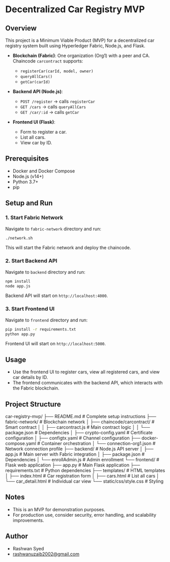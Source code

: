 # Decentralized Car Registry MVP

## Overview
This project is a Minimum Viable Product (MVP) for a decentralized car registry system built using Hyperledger Fabric, Node.js, and Flask.

- **Blockchain (Fabric)**: One organization (Org1) with a peer and CA. Chaincode `carcontract` supports:
  - `registerCar(carId, model, owner)`
  - `queryAllCars()`
  - `getCar(carId)`

- **Backend API (Node.js)**:
  - `POST /register` → calls `registerCar`
  - `GET /cars` → calls `queryAllCars`
  - `GET /car/:id` → calls `getCar`

- **Frontend UI (Flask)**:
  - Form to register a car.
  - List all cars.
  - View car by ID.

## Prerequisites
- Docker and Docker Compose
- Node.js (v14+)
- Python 3.7+
- pip

## Setup and Run

### 1. Start Fabric Network
Navigate to `fabric-network` directory and run:
```bash
./network.sh
```
This will start the Fabric network and deploy the chaincode.

### 2. Start Backend API
Navigate to `backend` directory and run:
```bash
npm install
node app.js
```
Backend API will start on `http://localhost:4000`.

### 3. Start Frontend UI
Navigate to `frontend` directory and run:
```bash
pip install -r requirements.txt
python app.py
```
Frontend UI will start on `http://localhost:5000`.

## Usage
- Use the frontend UI to register cars, view all registered cars, and view car details by ID.
- The frontend communicates with the backend API, which interacts with the Fabric blockchain.

## Project Structure
car-registry-mvp/
├── README.md                    # Complete setup instructions
├── fabric-network/              # Blockchain network
│   ├── chaincode/carcontract/   # Smart contract
│   │   ├── carcontract.js       # Main contract logic
│   │   └── package.json         # Dependencies
│   ├── crypto-config.yaml       # Certificate configuration
│   ├── configtx.yaml           # Channel configuration
├── docker-compose.yaml     # Container orchestration
│   └── connection-org1.json     # Network connection profile
├── backend/                     # Node.js API server
│   ├── app.js                   # Main server with Fabric integration
│   ├── package.json             # Dependencies
│   └── enrollAdmin.js           # Admin enrollment
└── frontend/                    # Flask web application
    ├── app.py                   # Main Flask application
    ├── requirements.txt         # Python dependencies
    ├── templates/               # HTML templates
    │   ├── index.html           # Car registration form
    │   ├── cars.html            # List all cars
    │   └── car_detail.html      # Individual car view
    └── static/css/style.css     # Styling

## Notes
- This is an MVP for demonstration purposes.
- For production use, consider security, error handling, and scalability improvements.

## Author
- Rashwan Syed 
- rashwanuzaib2002@gmail.com
